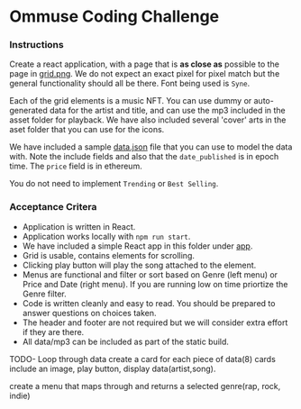 # Ommuse Coding Challenge

### Instructions

Create a react application, with a page that is __as close as__ possible to the page in [grid.png](./grid.png). We do not expect an exact pixel for pixel match but the general functionality should all be there. Font being used is `Syne`.

Each of the grid elements is a music NFT. You can use dummy or auto-generated data for the artist and title, and can use the mp3 included in the asset folder for playback. We have also included several 'cover' arts in the aset folder that you can use for the icons.

We have included a sample [data.json](./data.json) file that you can use to model the data with. Note the include fields and also that the `date_published` is in epoch time. The `price` field is in ethereum.

You do not need to implement `Trending` or `Best Selling`.

### Acceptance Critera
* Application is written in React.
* Application works locally with `npm run start`.
* We have included a simple React app in this folder under [app](./app).
* Grid is usable, contains elements for scrolling.
* Clicking play button will play the song attached to the element.
* Menus are functional and filter or sort based on Genre (left menu) or Price and Date (right menu). If you are running low on time priortize the Genre filter.
* Code is written cleanly and easy to read. You should be prepared to answer questions on choices taken.
* The header and footer are not required but we will consider extra effort if they are there.
* All data/mp3 can be included as part of the static build.

TODO-
Loop through data
create a card for each piece of data(8)
cards include an image, play button, display data(artist,song).

create a menu that maps through and returns a selected genre(rap, rock, indie)